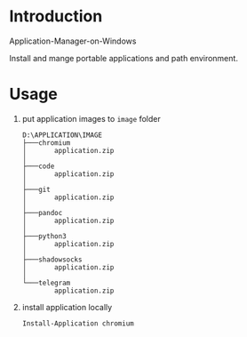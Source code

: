 # Introduction

Application-Manager-on-Windows

Install and mange portable applications and path environment.

# Usage

1. put application images to `image` folder

   ```
   D:\APPLICATION\IMAGE
   ├───chromium
   │       application.zip
   │
   ├───code
   │       application.zip
   │
   ├───git
   │       application.zip
   │
   ├───pandoc
   │       application.zip
   │
   ├───python3
   │       application.zip
   │       
   ├───shadowsocks
   │       application.zip
   │
   └───telegram
           application.zip
   ```

2. install application locally

   ```
   Install-Application chromium
   ```